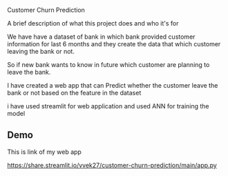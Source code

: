 
Customer Churn Prediction

A brief description of what this project does and who it's for

We have have a dataset of bank in which 
bank provided customer information for 
last 6 months and they create the data 
that which customer leaving the bank
or not.

So if new bank wants to know in future
which customer are planning to leave the 
bank.

I have created a web app that can Predict
whether the customer leave the bank or not
based on the feature in the dataset

i have used streamlit for web application
and used ANN for training the model

## Demo

This is link of my web app

https://share.streamlit.io/vvek27/customer-churn-prediction/main/app.py